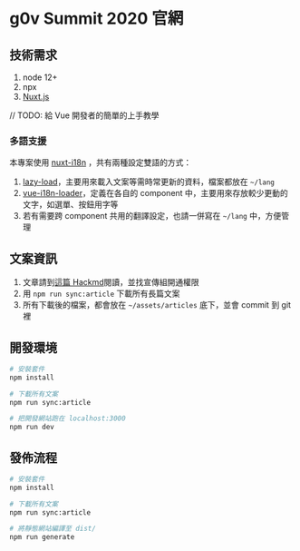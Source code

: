 # g0v Summit 2020 官網

## 技術需求

1. node 12+
1. npx
1. [Nuxt.js](https://nuxtjs.org)

// TODO: 給 Vue 開發者的簡單的上手教學

### 多語支援

本專案使用 [nuxt-i18n](https://nuxt-community.github.io/nuxt-i18n/) ，共有兩種設定雙語的方式：

1. [lazy-load](https://nuxt-community.github.io/nuxt-i18n/lazy-load-translations.html)，主要用來載入文案等需時常更新的資料，檔案都放在 `~/lang`
2. [vue-i18n-loader](https://nuxt-community.github.io/nuxt-i18n/vue-i18n-loader.html#yaml)，定義在各自的 component 中，主要用來存放較少更動的文字，如選單、按鈕用字等
3. 若有需要跨 component 共用的翻譯設定，也請一併寫在 `~/lang` 中，方便管理

## 文案資訊

1. 文章請到[這篇 Hackmd](https://g0v.hackmd.io/@ddio/summit-2020-articles)閱讀，並找宣傳組開通權限
2. 用 `npm run sync:article` 下載所有長篇文案
3. 所有下載後的檔案，都會放在 `~/assets/articles` 底下，並會 commit 到 git 裡

## 開發環境

```bash
# 安裝套件
npm install

# 下載所有文案
npm run sync:article

# 把開發網站跑在 localhost:3000
npm run dev
```

## 發佈流程

```bash
# 安裝套件
npm install

# 下載所有文案
npm run sync:article

# 將靜態網站編譯至 dist/
npm run generate
```
